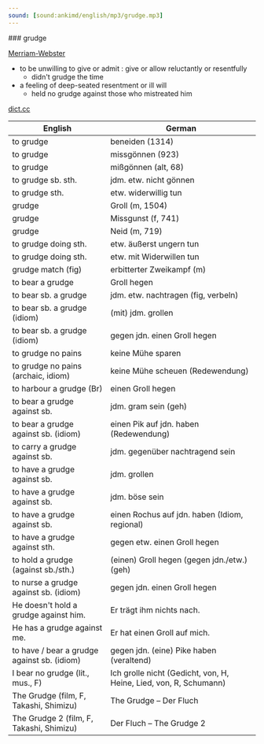 ```yaml
---
sound: [sound:ankimd/english/mp3/grudge.mp3]
---
```


\### grudge

[Merriam-Webster](https://www.merriam-webster.com/dictionary/grudge)

- to be unwilling to give or admit : give or allow reluctantly or resentfully
    - didn't grudge the time
- a feeling of deep-seated resentment or ill will
    - held no grudge against those who mistreated him

[dict.cc](https://www.dict.cc/grudge)

| English        | German       |
| -------------- | ------------ |
| to grudge | beneiden (1314) |
| to grudge | missgönnen (923) |
| to grudge | mißgönnen (alt, 68) |
| to grudge sb. sth. | jdm. etw. nicht gönnen |
| to grudge sth. | etw. widerwillig tun |
| grudge | Groll (m, 1504) |
| grudge | Missgunst (f, 741) |
| grudge | Neid (m, 719) |
| to grudge doing sth. | etw. äußerst ungern tun |
| to grudge doing sth. | etw. mit Widerwillen tun |
| grudge match (fig) | erbitterter Zweikampf (m) |
| to bear a grudge | Groll hegen |
| to bear sb. a grudge | jdm. etw. nachtragen (fig, verbeln) |
| to bear sb. a grudge (idiom) | (mit) jdm. grollen |
| to bear sb. a grudge (idiom) | gegen jdn. einen Groll hegen |
| to grudge no pains | keine Mühe sparen |
| to grudge no pains (archaic, idiom) | keine Mühe scheuen (Redewendung) |
| to harbour a grudge (Br) | einen Groll hegen |
| to bear a grudge against sb. | jdm. gram sein (geh) |
| to bear a grudge against sb. (idiom) | einen Pik auf jdn. haben (Redewendung) |
| to carry a grudge against sb. | jdm. gegenüber nachtragend sein |
| to have a grudge against sb. | jdm. grollen |
| to have a grudge against sb. | jdm. böse sein |
| to have a grudge against sb. | einen Rochus auf jdn. haben (Idiom, regional) |
| to have a grudge against sth. | gegen etw. einen Groll hegen |
| to hold a grudge (against sb./sth.) | (einen) Groll hegen (gegen jdn./etw.) (geh) |
| to nurse a grudge against sb. (idiom) | gegen jdn. einen Groll hegen |
| He doesn't hold a grudge against him. | Er trägt ihm nichts nach. |
| He has a grudge against me. | Er hat einen Groll auf mich. |
| to have / bear a grudge against sb. (idiom) | gegen jdn. (eine) Pike haben (veraltend) |
| I bear no grudge (lit., mus., F) | Ich grolle nicht (Gedicht, von, H, Heine, Lied, von, R, Schumann) |
| The Grudge (film, F, Takashi, Shimizu) | The Grudge – Der Fluch |
| The Grudge 2 (film, F, Takashi, Shimizu) | Der Fluch – The Grudge 2 |
